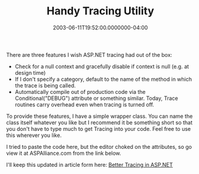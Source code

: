 ﻿---
title: Handy Tracing Utility
date: "2003-06-11T19:52:00.0000000-04:00"
description: "There are three features I wish ASP.NET tracing had out of the box:"
featuredImage: /img/default-post-image.jpg
---

There are three features I wish ASP.NET tracing had out of the box:

* Check for a null context and gracefully disable if context is null (e.g. at design time)
* If I don't specify a category, default to the name of the method in which the trace is being called.
* Automatically compile out of production code via the Conditional("DEBUG") attribute or something similar. Today, Trace routines carry overhead even when tracing is turned off.

To provide these features, I have a simple wrapper class. You can name the class itself whatever you like but I recommend it be something short so that you don't have to type much to get Tracing into your code. Feel free to use this wherever you like.

I tried to paste the code here, but the editor choked on the attributes, so go view it at ASPAlliance.com from the link below.

I'll keep this updated in article form here: [Better Tracing in ASP.NET](http://aspalliance.com/stevesmith/articles/bettertrace.asp)

